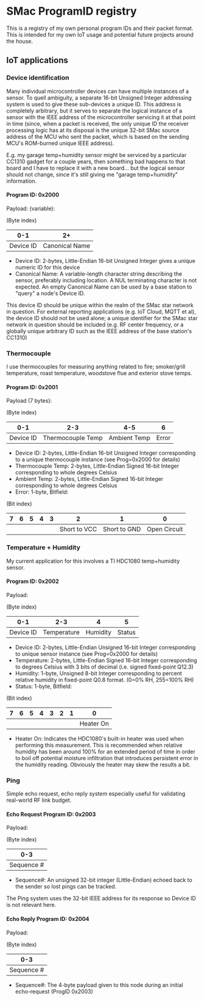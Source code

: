 # SMac ProgramID registry
This is a registry of my own personal program IDs and their packet format.  This is intended for my own IoT usage and potential future projects around the house.

## IoT applications

### Device identification
Many individual microcontroller devices can have multiple instances of a sensor.  To quell ambiguity, a separate 16-bit Unsigned Integer addressing system
is used to give these sub-devices a unique ID.  This address is completely arbitrary, but it serves to separate the logical instance of a sensor
with the IEEE address of the microcontroller servicing it at that point in time (since, when a packet is received, the only unique ID the receiver
processing logic has at its disposal is the unique 32-bit SMac source address of the MCU who sent the packet, which is based on the sending MCU's
ROM-burned unique IEEE address).

E.g. my garage temp+humidity sensor might be serviced by a particular CC1310 gadget for a couple years, then something bad happens to that board and
I have to replace it with a new board... but the logical sensor should not change, since it's still giving me "garage temp+humidity" information.

#### Program ID: 0x2000
Payload: (variable):

(Byte index)

| 0-1 | 2+ |
|-----|----|
| Device ID | Canonical Name |

* Device ID: 2-bytes, Little-Endian 16-bit Unsigned Integer gives a unique numeric ID for this device
* Canonical Name: A variable-length character string describing the sensor, preferably including location.
A NUL terminating character is not expected.
An empty Canonical Name can be used by a base station to "query" a node's Device ID.

This device ID should be unique within the realm of the SMac star network in question.  For external reporting applications (e.g. IoT Cloud, MQTT et al), the
device ID should not be used alone; a unique identifier for the SMac star network in question should be included (e.g. RF center frequency, or a globally
unique arbitrary ID such as the IEEE address of the base station's CC1310)

### Thermocouple
I use thermocouples for measuring anything related to fire; smoker/grill temperature, roast temperature, woodstove flue and exterior stove temps.
#### Program ID: 0x2001
Payload (7 bytes):

(Byte index)

| 0-1 | 2-3 | 4-5 | 6 |
|-----|-----|-----|---|
| Device ID | Thermocouple Temp | Ambient Temp | Error |

* Device ID: 2-bytes, Little-Endian 16-bit Unsigned Integer corresponding to a unique thermocouple instance (see Prog=0x2000 for details)
* Thermocouple Temp: 2-bytes, Little-Endian Signed 16-bit Integer corresponding to whole degrees Celsius
* Ambient Temp: 2-bytes, Little-Endian Signed 16-bit Integer corresponding to whole degrees Celsius
* Error: 1-byte, Bitfield:

(Bit index)

| 7 | 6 | 5 | 4 | 3 | 2 | 1 | 0 |
|---|---|---|---|---|---|---|---|
|   |   |   |   |   |Short to VCC|Short to GND|Open Circuit|

### Temperature + Humidity
My current application for this involves a TI HDC1080 temp+humidity sensor.
#### Program ID: 0x2002
Payload:

(Byte index)

| 0-1 | 2-3 | 4 | 5 |
|-----|-----|---|---|
| Device ID | Temperature | Humidity | Status |

* Device ID: 2-bytes, Little-Endian Unsigned 16-bit Integer corresponding to unique sensor instance (see Prog=0x2000 for details)
* Temperature: 2-bytes, Little-Endian Signed 16-bit Integer corresponding to degrees Celsius with 3 bits of decimal (i.e. signed fixed-point Q12.3)
* Humidity: 1-byte, Unsigned 8-bit Integer corresponding to percent relative humidity in fixed-point Q0.8 format.  (0=0% RH, 255=100% RH)
* Status: 1-byte, Bitfield:

(Bit index)

| 7 | 6 | 5 | 4 | 3 | 2 | 1 | 0 |
|---|---|---|---|---|---|---|---|
|   |   |   |   |   |   |   |Heater On|

 * Heater On: Indicates the HDC1080's built-in heater was used when performing this measurement.
   This is recommended when relative humidity has been around 100% for an extended period of time in order to
   boil off potential moisture infiltration that introduces persistent error in the humidity reading.  Obviously the
   heater   may skew the results a bit.

### Ping
Simple echo request, echo reply system especially useful for validating real-world RF link budget.
#### Echo Request Program ID: 0x2003
Payload:

(Byte index)

| 0-3 |
|-----|
| Sequence # |

* Sequence#: An unsigned 32-bit integer (Little-Endian) echoed back to the sender so lost pings can be tracked.

The Ping system uses the 32-bit IEEE address for its response so Device ID is not relevant here.

#### Echo Reply Program ID: 0x2004
Payload:

(Byte index)

| 0-3 |
|-----|
| Sequence # |

* Sequence#: The 4-byte payload given to this node during an initial echo-request (ProgID 0x2003)
